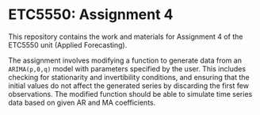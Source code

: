 # ETC5550: Assignment 4

This repository contains the work and materials for Assignment 4 of the ETC5550 unit (Applied Forecasting).

The assignment involves modifying a function to generate data from an `ARIMA(p,0,q)` model with parameters specified by the user. This includes checking for stationarity and invertibility conditions, and ensuring that the initial values do not affect the generated series by discarding the first few observations. The modified function should be able to simulate time series data based on given AR and MA coefficients.
